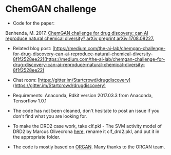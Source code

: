 # ChemGAN challenge

* Code for the paper: 

Benhenda, M. 2017. [ChemGAN challenge for drug discovery: can AI reproduce natural chemical diversity? arXiv preprint arXiv:1708.08227.](https://arxiv.org/abs/1708.08227)

* Related blog post: [https://medium.com/the-ai-lab/chemgan-challenge-for-drug-discovery-can-ai-reproduce-natural-chemical-diversity-8f1f2528ee22](https://medium.com/the-ai-lab/chemgan-challenge-for-drug-discovery-can-ai-reproduce-natural-chemical-diversity-8f1f2528ee22)

* Chat room: [https://gitter.im/Startcrowd/drugdiscovery](https://gitter.im/Startcrowd/drugdiscovery) 

* Requirements: Anaconda, Rdkit version 2017.03.3 from Anaconda, Tensorflow 1.0.1

* The code has not been cleaned, don't hesitate to post an issue if you don't find what you are looking for.

* To make the DRD2 case work, take clf.pkl - The SVM activity model of DRD2 by Marcus Olivecrona [here](  https://github.com/MarcusOlivecrona/REINVENT/releases), rename it clf_drd2.pkl, and put it in the appropriate folder.

* The code is mostly based on [ORGAN](https://github.com/gablg1/ORGAN). Many thanks to the ORGAN team.
